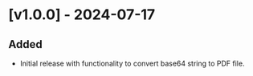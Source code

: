 # [v1.0.0] - 2024-07-17

## Added

- Initial release with functionality to convert base64 string to PDF file.
